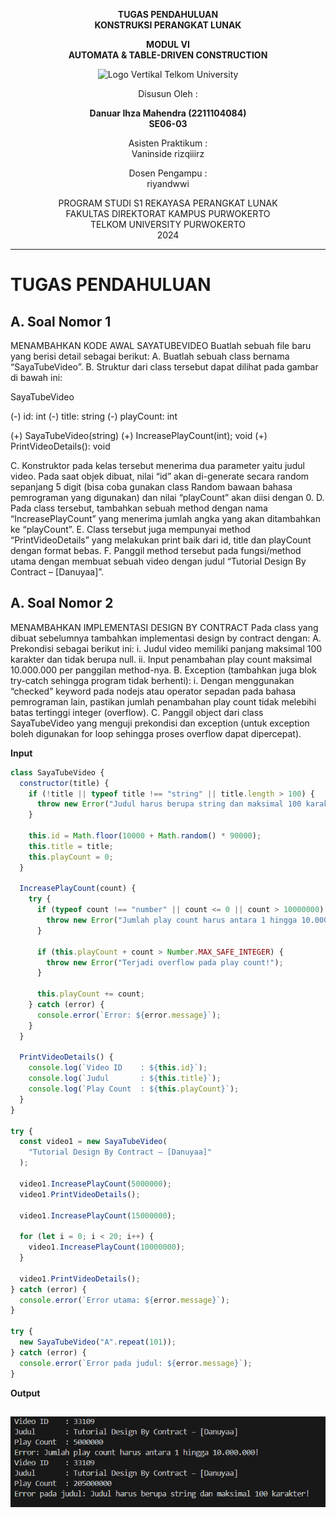 <div align="center">

**TUGAS PENDAHULUAN**  
**KONSTRUKSI PERANGKAT LUNAK**

**MODUL VI**  
**AUTOMATA & TABLE-DRIVEN CONSTRUCTION**

<img src="https://github.com/user-attachments/assets/637271ab-0240-4561-a7a6-04cb1169f636" alt="Logo Vertikal Telkom University" width="350"/>

Disusun Oleh :

**Danuar Ihza Mahendra (2211104084)**  
**SE06-03**

Asisten Praktikum :  
Vaninside
rizqiiirz

Dosen Pengampu :  
riyandwwi

PROGRAM STUDI S1 REKAYASA PERANGKAT LUNAK  
FAKULTAS DIREKTORAT KAMPUS PURWOKERTO  
TELKOM UNIVERSITY PURWOKERTO  
2024

</div>

---

# TUGAS PENDAHULUAN

## A. Soal Nomor 1

MENAMBAHKAN KODE AWAL SAYATUBEVIDEO
Buatlah sebuah file baru yang berisi detail sebagai berikut:
A. Buatlah sebuah class bernama “SayaTubeVideo”.
B. Struktur dari class tersebut dapat dilihat pada gambar di bawah ini:

SayaTubeVideo

(-) id: int
(-) title: string
(-) playCount: int

(+) SayaTubeVideo(string)
(+) IncreasePlayCount(int); void
(+) PrintVideoDetails(): void

C. Konstruktor pada kelas tersebut menerima dua parameter yaitu judul video. Pada saat
objek dibuat, nilai “id” akan di-generate secara random sepanjang 5 digit (bisa coba
gunakan class Random bawaan bahasa pemrograman yang digunakan) dan nilai
“playCount” akan diisi dengan 0.
D. Pada class tersebut, tambahkan sebuah method dengan nama “IncreasePlayCount” yang
menerima jumlah angka yang akan ditambahkan ke “playCount”.
E. Class tersebut juga mempunyai method “PrintVideoDetails” yang melakukan print baik dari
id, title dan playCount dengan format bebas.
F. Panggil method tersebut pada fungsi/method utama dengan membuat sebuah video
dengan judul “Tutorial Design By Contract – [Danuyaa]”.

## A. Soal Nomor 2

MENAMBAHKAN IMPLEMENTASI DESIGN BY CONTRACT
Pada class yang dibuat sebelumnya tambahkan implementasi design by contract dengan:
A. Prekondisi sebagai berikut ini:
i. Judul video memiliki panjang maksimal 100 karakter dan tidak berupa null.
ii. Input penambahan play count maksimal 10.000.000 per panggilan method-nya.
B. Exception (tambahkan juga blok try-catch sehingga program tidak berhenti):
i. Dengan menggunakan “checked” keyword pada nodejs atau operator sepadan pada
bahasa pemrograman lain, pastikan jumlah penambahan play count tidak melebihi
batas tertinggi integer (overflow).
C. Panggil object dari class SayaTubeVideo yang menguji prekondisi dan exception (untuk
exception boleh digunakan for loop sehingga proses overflow dapat dipercepat).

**Input**

```js
class SayaTubeVideo {
  constructor(title) {
    if (!title || typeof title !== "string" || title.length > 100) {
      throw new Error("Judul harus berupa string dan maksimal 100 karakter!");
    }

    this.id = Math.floor(10000 + Math.random() * 90000);
    this.title = title;
    this.playCount = 0;
  }

  IncreasePlayCount(count) {
    try {
      if (typeof count !== "number" || count <= 0 || count > 10000000) {
        throw new Error("Jumlah play count harus antara 1 hingga 10.000.000!");
      }

      if (this.playCount + count > Number.MAX_SAFE_INTEGER) {
        throw new Error("Terjadi overflow pada play count!");
      }

      this.playCount += count;
    } catch (error) {
      console.error(`Error: ${error.message}`);
    }
  }

  PrintVideoDetails() {
    console.log(`Video ID    : ${this.id}`);
    console.log(`Judul       : ${this.title}`);
    console.log(`Play Count  : ${this.playCount}`);
  }
}

try {
  const video1 = new SayaTubeVideo(
    "Tutorial Design By Contract – [Danuyaa]"
  );

  video1.IncreasePlayCount(5000000);
  video1.PrintVideoDetails();

  video1.IncreasePlayCount(15000000);

  for (let i = 0; i < 20; i++) {
    video1.IncreasePlayCount(10000000);
  }

  video1.PrintVideoDetails();
} catch (error) {
  console.error(`Error utama: ${error.message}`);
}

try {
  new SayaTubeVideo("A".repeat(101));
} catch (error) {
  console.error(`Error pada judul: ${error.message}`);
}
```

**Output**

![alt text](image.png)
---